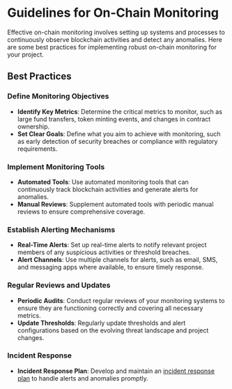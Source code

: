 # Guidelines for On-Chain Monitoring

Effective on-chain monitoring involves setting up systems and processes to continuously observe blockchain activities and detect any anomalies. Here are some best practices for implementing robust on-chain monitoring for your project.

## Best Practices

### Define Monitoring Objectives
- **Identify Key Metrics**: Determine the critical metrics to monitor, such as large fund transfers, token minting events, and changes in contract ownership.
- **Set Clear Goals**: Define what you aim to achieve with monitoring, such as early detection of security breaches or compliance with regulatory requirements.

### Implement Monitoring Tools
- **Automated Tools**: Use automated monitoring tools that can continuously track blockchain activities and generate alerts for anomalies.
- **Manual Reviews**: Supplement automated tools with periodic manual reviews to ensure comprehensive coverage.

### Establish Alerting Mechanisms
- **Real-Time Alerts**: Set up real-time alerts to notify relevant project members of any suspicious activities or threshold breaches.
- **Alert Channels**: Use multiple channels for alerts, such as email, SMS, and messaging apps where available, to ensure timely response.

### Regular Reviews and Updates
- **Periodic Audits**: Conduct regular reviews of your monitoring systems to ensure they are functioning correctly and covering all necessary metrics.
- **Update Thresholds**: Regularly update thresholds and alert configurations based on the evolving threat landscape and project changes.

### Incident Response
- **Incident Response Plan**: Develop and maintain an [incident response plan](../incident-management/README.md) to handle alerts and anomalies promptly.
